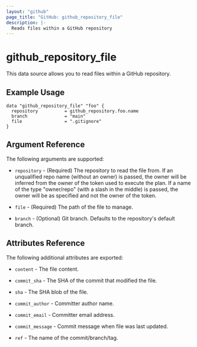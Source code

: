 ```yaml
---
layout: "github"
page_title: "GitHub: github_repository_file"
description: |-
  Reads files within a GitHub repository
---
```


# github_repository_file

This data source allows you to read files within a
GitHub repository.


## Example Usage

```hcl
data "github_repository_file" "foo" {
  repository          = github_repository.foo.name
  branch              = "main"
  file                = ".gitignore"
}

```


## Argument Reference

The following arguments are supported:

* `repository` - (Required) The repository to read the file from. If an unqualified repo name (without an owner) is passed, the owner will be inferred from the owner of the token used to execute the plan. If a name of the type "owner/repo" (with a slash in the middle) is passed, the owner will be as specified and not the owner of the token.

* `file` - (Required) The path of the file to manage.

* `branch` - (Optional) Git branch. Defaults to the repository's default branch.

## Attributes Reference

The following additional attributes are exported:

* `content` - The file content.

* `commit_sha` - The SHA of the commit that modified the file.

* `sha` - The SHA blob of the file.

* `commit_author` - Committer author name.

* `commit_email` - Committer email address.

* `commit_message` - Commit message when file was last updated.

* `ref` - The name of the commit/branch/tag.

